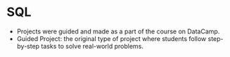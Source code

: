 # SQL 

- Projects were guided and made as a part of the course on DataCamp.
- Guided Project: the original type of project where students follow step-by-step tasks to solve real-world problems.
